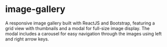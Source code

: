 # image-gallery
A responsive image gallery built with ReactJS and Bootstrap, featuring a grid view with thumbnails and a modal for full-size image display. The modal includes a carousel for easy navigation through the images using left and right arrow keys.
